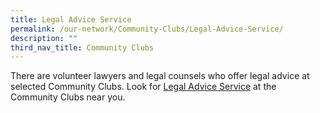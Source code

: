 ```yaml
---
title: Legal Advice Service
permalink: /our-network/Community-Clubs/Legal-Advice-Service/
description: ""
third_nav_title: Community Clubs
---
```

There are volunteer lawyers and legal counsels who offer legal advice at selected Community Clubs.  Look for [Legal Advice Service](/files/Legal%20Services%20wef%202%20Mar%202023.pdf)  at the Community Clubs near you.